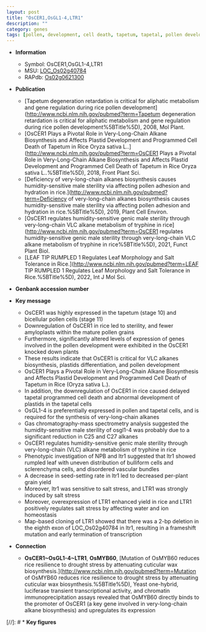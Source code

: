 ```yaml
---
layout: post
title: "OsCER1,OsGL1-4,LTR1"
description: ""
category: genes
tags: [pollen, development, cell death, tapetum, tapetal, pollen development, tapetal programmed cell death, sterility, male sterility, leaf, vascular bundle, grain, stress, grain yield, map-based cloning, salt, yield, salt stress, homeostasis]
---
```


* **Information**  
    + Symbol: OsCER1,OsGL1-4,LTR1  
    + MSU: [LOC_Os02g40784](http://rice.uga.edu/cgi-bin/ORF_infopage.cgi?orf=LOC_Os02g40784)  
    + RAPdb: [Os02g0621300](https://rapdb.dna.affrc.go.jp/locus/?name=Os02g0621300)  

* **Publication**  
    + [Tapetum degeneration retardation is critical for aliphatic metabolism and gene regulation during rice pollen development](http://www.ncbi.nlm.nih.gov/pubmed?term=Tapetum degeneration retardation is critical for aliphatic metabolism and gene regulation during rice pollen development%5BTitle%5D), 2008, Mol Plant.
    + [OsCER1 Plays a Pivotal Role in Very-Long-Chain Alkane Biosynthesis and Affects Plastid Development and Programmed Cell Death of Tapetum in Rice Oryza sativa L..](http://www.ncbi.nlm.nih.gov/pubmed?term=OsCER1 Plays a Pivotal Role in Very-Long-Chain Alkane Biosynthesis and Affects Plastid Development and Programmed Cell Death of Tapetum in Rice Oryza sativa L..%5BTitle%5D), 2018, Front Plant Sci.
    + [Deficiency of very-long-chain alkanes biosynthesis causes humidity-sensitive male sterility via affecting pollen adhesion and hydration in rice.](http://www.ncbi.nlm.nih.gov/pubmed?term=Deficiency of very-long-chain alkanes biosynthesis causes humidity-sensitive male sterility via affecting pollen adhesion and hydration in rice.%5BTitle%5D), 2019, Plant Cell Environ.
    + [OsCER1 regulates humidity-sensitive genic male sterility through very-long-chain VLC alkane metabolism of tryphine in rice](http://www.ncbi.nlm.nih.gov/pubmed?term=OsCER1 regulates humidity-sensitive genic male sterility through very-long-chain VLC alkane metabolism of tryphine in rice%5BTitle%5D), 2021, Funct Plant Biol.
    + [LEAF TIP RUMPLED 1 Regulates Leaf Morphology and Salt Tolerance in Rice.](http://www.ncbi.nlm.nih.gov/pubmed?term=LEAF TIP RUMPLED 1 Regulates Leaf Morphology and Salt Tolerance in Rice.%5BTitle%5D), 2022, Int J Mol Sci.

* **Genbank accession number**  

* **Key message**  
    + OsCER1 was highly expressed in the tapetum (stage 10) and bicellular pollen cells (stage 11)
    + Downregulation of OsCER1 in rice led to sterility, and fewer amyloplasts within the mature pollen grains
    + Furthermore, significantly altered levels of expression of genes involved in the pollen development were exhibited in the OsCER1 knocked down plants
    + These results indicate that OsCER1 is critical for VLC alkanes biosynthesis, plastids differentiation, and pollen development
    + OsCER1 Plays a Pivotal Role in Very-Long-Chain Alkane Biosynthesis and Affects Plastid Development and Programmed Cell Death of Tapetum in Rice (Oryza sativa L.).
    + In addition, the downregulation of OsCER1 in rice caused delayed tapetal programmed cell death and abnormal development of plastids in the tapetal cells
    + OsGL1-4 is preferentially expressed in pollen and tapetal cells, and is required for the synthesis of very-long-chain alkanes
    + Gas chromatography-mass spectrometry analysis suggested the humidity-sensitive male sterility of osgl1-4 was probably due to a significant reduction in C25 and C27 alkanes
    + OsCER1 regulates humidity-sensitive genic male sterility through very-long-chain (VLC) alkane metabolism of tryphine in rice
    + Phenotypic investigation of NPB and ltr1 suggested that ltr1 showed rumpled leaf with uneven distribution of bulliform cells and sclerenchyma cells, and disordered vascular bundles
    + A decrease in seed-setting rate in ltr1 led to decreased per-plant grain yield
    + Moreover, ltr1 was sensitive to salt stress, and LTR1 was strongly induced by salt stress
    + Moreover, overexpression of LTR1 enhanced yield in rice and LTR1 positively regulates salt stress by affecting water and ion homeostasis
    + Map-based cloning of LTR1 showed that there was a 2-bp deletion in the eighth exon of LOC_Os02g40784 in ltr1, resulting in a frameshift mutation and early termination of transcription

* **Connection**  
    + __OsCER1~OsGL1-4~LTR1__, __OsMYB60__, [Mutation of OsMYB60 reduces rice resilience to drought stress by attenuating cuticular wax biosynthesis.](http://www.ncbi.nlm.nih.gov/pubmed?term=Mutation of OsMYB60 reduces rice resilience to drought stress by attenuating cuticular wax biosynthesis.%5BTitle%5D),  Yeast one-hybrid, luciferase transient transcriptional activity, and chromatin immunoprecipitation assays revealed that OsMYB60 directly binds to the promoter of OsCER1 (a key gene involved in very-long-chain alkane biosynthesis) and upregulates its expression

[//]: # * **Key figures**  


